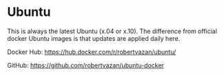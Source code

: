 # Ubuntu

This is always the latest Ubuntu (x.04 or x.10). The difference from official docker Ubuntu images is that updates are applied daily here.

Docker Hub: https://hub.docker.com/r/robertvazan/ubuntu/

GitHub: https://github.com/robertvazan/ubuntu-docker
